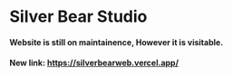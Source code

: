 # Silver Bear Studio
#### Website is still on maintainence, However it is visitable.
#### New link:  https://silverbearweb.vercel.app/
